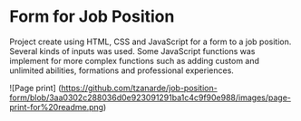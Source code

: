 # Form for Job Position

Project create using HTML, CSS and JavaScript for a form to a job position. Several kinds of inputs was used. Some JavaScript functions was implement for more complex functions such as adding custom and unlimited abilities, formations and professional experiences.

![Page print] (https://github.com/tzanarde/job-position-form/blob/3aa0302c288036d0e923091291ba1c4c9f90e988/images/page-print-for%20readme.png)

